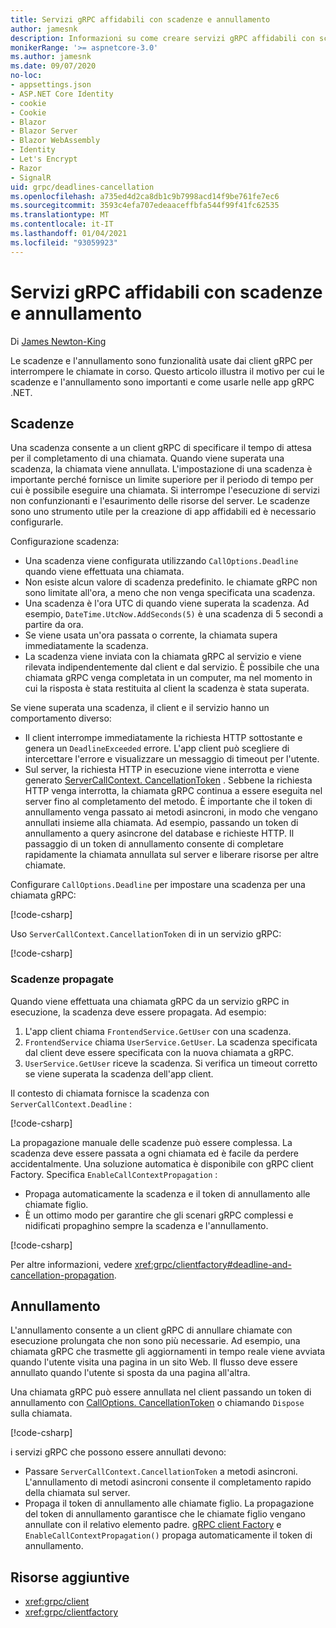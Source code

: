 ```yaml
---
title: Servizi gRPC affidabili con scadenze e annullamento
author: jamesnk
description: Informazioni su come creare servizi gRPC affidabili con scadenze e annullamento in .NET.
monikerRange: '>= aspnetcore-3.0'
ms.author: jamesnk
ms.date: 09/07/2020
no-loc:
- appsettings.json
- ASP.NET Core Identity
- cookie
- Cookie
- Blazor
- Blazor Server
- Blazor WebAssembly
- Identity
- Let's Encrypt
- Razor
- SignalR
uid: grpc/deadlines-cancellation
ms.openlocfilehash: a735ed4d2ca8db1c9b7998acd14f9be761fe7ec6
ms.sourcegitcommit: 3593c4efa707edeaaceffbfa544f99f41fc62535
ms.translationtype: MT
ms.contentlocale: it-IT
ms.lasthandoff: 01/04/2021
ms.locfileid: "93059923"
---
```

# <a name="reliable-grpc-services-with-deadlines-and-cancellation"></a>Servizi gRPC affidabili con scadenze e annullamento

Di [James Newton-King](https://twitter.com/jamesnk)

Le scadenze e l'annullamento sono funzionalità usate dai client gRPC per interrompere le chiamate in corso. Questo articolo illustra il motivo per cui le scadenze e l'annullamento sono importanti e come usarle nelle app gRPC .NET.

## <a name="deadlines"></a>Scadenze

Una scadenza consente a un client gRPC di specificare il tempo di attesa per il completamento di una chiamata. Quando viene superata una scadenza, la chiamata viene annullata. L'impostazione di una scadenza è importante perché fornisce un limite superiore per il periodo di tempo per cui è possibile eseguire una chiamata. Si interrompe l'esecuzione di servizi non confunzionanti e l'esaurimento delle risorse del server. Le scadenze sono uno strumento utile per la creazione di app affidabili ed è necessario configurarle.

Configurazione scadenza:

* Una scadenza viene configurata utilizzando `CallOptions.Deadline` quando viene effettuata una chiamata.
* Non esiste alcun valore di scadenza predefinito. le chiamate gRPC non sono limitate all'ora, a meno che non venga specificata una scadenza.
* Una scadenza è l'ora UTC di quando viene superata la scadenza. Ad esempio, `DateTime.UtcNow.AddSeconds(5)` è una scadenza di 5 secondi a partire da ora.
* Se viene usata un'ora passata o corrente, la chiamata supera immediatamente la scadenza.
* La scadenza viene inviata con la chiamata gRPC al servizio e viene rilevata indipendentemente dal client e dal servizio. È possibile che una chiamata gRPC venga completata in un computer, ma nel momento in cui la risposta è stata restituita al client la scadenza è stata superata.

Se viene superata una scadenza, il client e il servizio hanno un comportamento diverso:

* Il client interrompe immediatamente la richiesta HTTP sottostante e genera un `DeadlineExceeded` errore. L'app client può scegliere di intercettare l'errore e visualizzare un messaggio di timeout per l'utente.
* Sul server, la richiesta HTTP in esecuzione viene interrotta e viene generato [ServerCallContext. CancellationToken](xref:System.Threading.CancellationToken) . Sebbene la richiesta HTTP venga interrotta, la chiamata gRPC continua a essere eseguita nel server fino al completamento del metodo. È importante che il token di annullamento venga passato ai metodi asincroni, in modo che vengano annullati insieme alla chiamata. Ad esempio, passando un token di annullamento a query asincrone del database e richieste HTTP. Il passaggio di un token di annullamento consente di completare rapidamente la chiamata annullata sul server e liberare risorse per altre chiamate.

Configurare `CallOptions.Deadline` per impostare una scadenza per una chiamata gRPC:

[!code-csharp[](~/grpc/deadlines-cancellation/deadline-client.cs?highlight=7,12)]

Uso `ServerCallContext.CancellationToken` di in un servizio gRPC:

[!code-csharp[](~/grpc/deadlines-cancellation/deadline-server.cs?highlight=5)]

### <a name="propagating-deadlines"></a>Scadenze propagate

Quando viene effettuata una chiamata gRPC da un servizio gRPC in esecuzione, la scadenza deve essere propagata. Ad esempio:

1. L'app client chiama `FrontendService.GetUser` con una scadenza.
2. `FrontendService` chiama `UserService.GetUser`. La scadenza specificata dal client deve essere specificata con la nuova chiamata a gRPC.
3. `UserService.GetUser` riceve la scadenza. Si verifica un timeout corretto se viene superata la scadenza dell'app client.

Il contesto di chiamata fornisce la scadenza con `ServerCallContext.Deadline` :

[!code-csharp[](~/grpc/deadlines-cancellation/deadline-propagate.cs?highlight=7)]

La propagazione manuale delle scadenze può essere complessa. La scadenza deve essere passata a ogni chiamata ed è facile da perdere accidentalmente. Una soluzione automatica è disponibile con gRPC client Factory. Specifica `EnableCallContextPropagation` :

* Propaga automaticamente la scadenza e il token di annullamento alle chiamate figlio.
* È un ottimo modo per garantire che gli scenari gRPC complessi e nidificati propaghino sempre la scadenza e l'annullamento.

[!code-csharp[](~/grpc/deadlines-cancellation/clientfactory-propagate.cs?highlight=6)]

Per altre informazioni, vedere <xref:grpc/clientfactory#deadline-and-cancellation-propagation>.

## <a name="cancellation"></a>Annullamento

L'annullamento consente a un client gRPC di annullare chiamate con esecuzione prolungata che non sono più necessarie. Ad esempio, una chiamata gRPC che trasmette gli aggiornamenti in tempo reale viene avviata quando l'utente visita una pagina in un sito Web. Il flusso deve essere annullato quando l'utente si sposta da una pagina all'altra.

Una chiamata gRPC può essere annullata nel client passando un token di annullamento con [CallOptions. CancellationToken](xref:System.Threading.CancellationToken) o chiamando `Dispose` sulla chiamata.

[!code-csharp[](~/grpc/deadlines-cancellation/cancellation-client.cs?highlight=19)]

i servizi gRPC che possono essere annullati devono:
* Passare `ServerCallContext.CancellationToken` a metodi asincroni. L'annullamento di metodi asincroni consente il completamento rapido della chiamata sul server.
* Propaga il token di annullamento alle chiamate figlio. La propagazione del token di annullamento garantisce che le chiamate figlio vengano annullate con il relativo elemento padre. [gRPC client Factory](xref:grpc/clientfactory) e `EnableCallContextPropagation()` propaga automaticamente il token di annullamento.

## <a name="additional-resources"></a>Risorse aggiuntive

* <xref:grpc/client>
* <xref:grpc/clientfactory>
